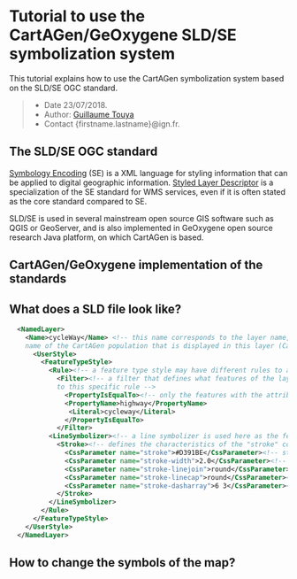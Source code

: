 # Tutorial to use the CartAGen/GeOxygene SLD/SE symbolization system
This tutorial explains how to use the CartAGen symbolization system based on the SLD/SE OGC standard.

> - Date 23/07/2018.
> - Author: [Guillaume Touya][1]
> - Contact {firstname.lastname}@ign.fr.

The SLD/SE OGC standard
-------------
[Symbology Encoding][3] (SE) is a XML language for styling information that can be applied to digital geographic information. [Styled Layer Descriptor][2] is a specialization of the SE standard for WMS services, even if it is often stated as the core standard compared to SE.

SLD/SE is used in several mainstream open source GIS software such as QGIS or GeoServer, and is also implemented in GeOxygene open source research Java platform, on which CartAGen is based.

CartAGen/GeOxygene implementation of the standards
-------------


What does a SLD file look like?
-------------

```xml
  <NamedLayer>
    <Name>cycleWay</Name> <!-- this name corresponds to the layer name, i.e. the
    name of the CartAGen population that is displayed in this layer (CartAGenDataSet.CYCLEWAY_POP in this case) -->
      <UserStyle>
        <FeatureTypeStyle>
          <Rule><!-- a feature type style may have different rules to apply different symbols to different features (e.g. minor roads vs. major roads) -->
            <Filter><!-- a filter that defines what features of the layer apply
            to this specific rule -->
              <PropertyIsEqualTo><!-- only the features with the attribute 'highway' = 'cycleway' have the following symbol  -->
              <PropertyName>highway</PropertyName>
               <Literal>cycleway</Literal>
              </PropertyIsEqualTo>
            </Filter>	 	
          <LineSymbolizer><!-- a line symbolizer is used here as the features are lines. Point, polygon, and text symbolizers also exist -->
            <Stroke><!-- defines the characteristics of the "stroke" component of the symbol -->
              <CssParameter name="stroke">#D391BE</CssParameter><!-- stroke color in RGB -->
              <CssParameter name="stroke-width">2.0</CssParameter><!-- stroke width in pixels -->
              <CssParameter name="stroke-linejoin">round</CssParameter><!-- type of stroke line join -->
              <CssParameter name="stroke-linecap">round</CssParameter><!-- type of stroke line cap -->
              <CssParameter name="stroke-dasharray">6 3</CssParameter><!-- characteristics of the dashes in the line (length of dash in pixels and then length of space in pixels) -->
            </Stroke>
          </LineSymbolizer>          	
        </Rule>  
      </FeatureTypeStyle>		  
    </UserStyle>
  </NamedLayer>
```


How to change the symbols of the map?
-------------


[1]: http://recherche.ign.fr/labos/cogit/english/cv.php?prenom=&nom=Touya
[2]: http://www.opengeospatial.org/standards/sld
[3]: http://www.opengeospatial.org/standards/se
